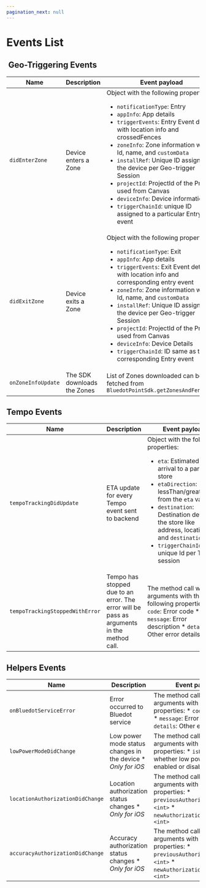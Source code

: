 ```yaml
---
pagination_next: null
---
```


Events List
=====================

 Geo-Triggering Events
---------------------

| **Name**           | **Description**             | **Event payload**                                                                                                                                                                                                                                               |
|--------------------|-----------------------------|-----------------------------------------------------------------------------------------------------------------------------------------------------------------------------------------------------------------------------------------------------------------|
| `didEnterZone`     | Device enters a Zone        | Object with the following properties:<ul><li>`notificationType`: Entry</li><li>`appInfo`: App details</li><li>`triggerEvents`: Entry Event details with location info and crossedFences</li><li>`zoneInfo`: Zone information with Id, name, and `customData`</li><li>`installRef`: Unique ID assigned to the device per Geo-trigger Session</li><li>`projectId`: ProjectId of the Project used from Canvas</li><li>`deviceInfo`: Device information</li><li>`triggerChainId`: unique ID assigned to a particular Entry event</li></ul> |
| `didExitZone`      | Device exits a Zone         | Object with the following properties:<ul><li>`notificationType`: Exit</li><li>`appInfo`: App details</li><li>`triggerEvents`: Exit Event details with location info and corresponding entry event</li><li>`zoneInfo`: Zone information with Id, name, and `customData`</li><li>`installRef`: Unique ID assigned to the device per Geo-trigger Session</li><li>`projectId`: ProjectId of the Project used from Canvas</li><li>`deviceInfo`: Device Details</li><li>`triggerChainId`: ID same as the corresponding Entry event</li></ul> |
| `onZoneInfoUpdate` | The SDK downloads the Zones | List of Zones downloaded can be fetched from `BluedotPointSdk.getZonesAndFences()`                                                                                                                                                                                                                     |

Tempo Events
------------

| **Name**                        | **Description**                                                                             | **Event payload**                                                                                                                                       |
|---------------------------------|---------------------------------------------------------------------------------------------|---------------------------------------------------------------------------------------------------------------------------------------------------------|
| `tempoTrackingDidUpdate`  | ETA update for every Tempo event sent to backend     | Object with the following properties:<ul><li>`eta`: Estimated time of arrival to a particular store</li><li>`etaDirection`: lessThan/greaterThan from the `eta` value</li><li>`destination`: Destination details of the store like address, location, and `destinationId`</li><li>`triggerChainId`: unique Id per Tempo session</li></ul> |
| `tempoTrackingStoppedWithError` | Tempo has stopped due to an error.  The error will be pass as arguments in the method call. | The method call will send arguments with the following properties: * `code`: Error code * `message`: Error description * `details`: Other error details |

Helpers Events
--------------

| **Name**                         | **Description**                                               | **Event payload**                                                                                                                                       |
|----------------------------------|---------------------------------------------------------------|---------------------------------------------------------------------------------------------------------------------------------------------------------|
| `onBluedotServiceError`          | Error occurred to Bluedot service                             | The method call will send arguments with the following properties: * `code`: Error code * `message`: Error description * `details`: Other error details |
| `lowPowerModeDidChange`          | Low power mode status changes in the device \* _Only for iOS_ | The method call will send arguments with the following properties: * `isLowPowerMode`: whether low power mode is enabled or disabled. `<Bool>`          |
| `locationAuthorizationDidChange` | Location authorization status changes \* _Only for iOS_       | The method call will send arguments with the following properties: * `previousAuthorizationStatus`: `<int>` * `newAuthorizationStatus`: `<int>`         |
| `accuracyAuthorizationDidChange` | Accuracy authorization status changes \* _Only for iOS_       | The method call will send arguments with the following properties: * `previousAuthorizationStatus`: `<int>` * `newAuthorizationStatus`: `<int>`         |
